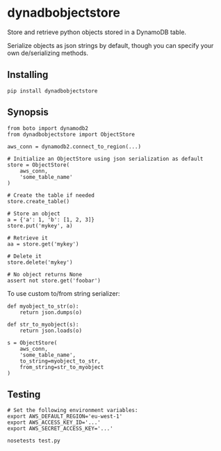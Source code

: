 # dynadbobjectstore

Store and retrieve python objects stored in a DynamoDB table.

Serialize objects as json strings by default, though you can specify your own
de/serializing methods.

## Installing

```
pip install dynadbobjectstore
```

## Synopsis

```
from boto import dynamodb2
from dynadbobjectstore import ObjectStore

aws_conn = dynamodb2.connect_to_region(...)

# Initialize an ObjectStore using json serialization as default
store = ObjectStore(
    aws_conn,
    'some_table_name'
)

# Create the table if needed
store.create_table()

# Store an object
a = {'a': 1, 'b': [1, 2, 3]}
store.put('mykey', a)

# Retrieve it
aa = store.get('mykey')

# Delete it
store.delete('mykey')

# No object returns None
assert not store.get('foobar')
```

To use custom to/from string serializer:

```
def myobject_to_str(o):
    return json.dumps(o)

def str_to_myobject(s):
    return json.loads(o)

s = ObjectStore(
    aws_conn,
    'some_table_name',
    to_string=myobject_to_str,
    from_string=str_to_myobject
)
```

## Testing

```
# Set the following environment variables:
export AWS_DEFAULT_REGION='eu-west-1'
export AWS_ACCESS_KEY_ID='...'
export AWS_SECRET_ACCESS_KEY='...'

nosetests test.py
```